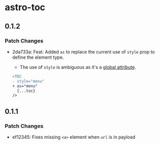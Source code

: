# astro-toc

## 0.1.2

### Patch Changes

- 2da733a: Feat: Added `as` to replace the current use of `style` prop to define the element type.

  - The use of `style` is ambiguous as it's a [global attribute](https://developer.mozilla.org/en-US/docs/Web/HTML/Global_attributes).

  ```diff
  <TOC
  - style="menu"
  + as="menu"
    {...toc}
  />
  ```

## 0.1.1

### Patch Changes

- ef12345: Fixes missing `<a>` element when `url` is in payload
